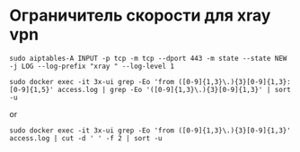 # Ограничитель скорости для xray vpn

```
sudo aiptables-A INPUT -p tcp -m tcp --dport 443 -m state --state NEW -j LOG --log-prefix "xray " --log-level 1
```

```
sudo docker exec -it 3x-ui grep -Eo 'from ([0-9]{1,3}\.){3}[0-9]{1,3}:[0-9]{1,5}' access.log | grep -Eo '([0-9]{1,3}\.){3}[0-9]{1,3}' | sort -u
```

or 

```
sudo docker exec -it 3x-ui grep -Eo 'from ([0-9]{1,3}\.){3}[0-9]{1,3}' access.log | cut -d ' ' -f 2 | sort -u
```